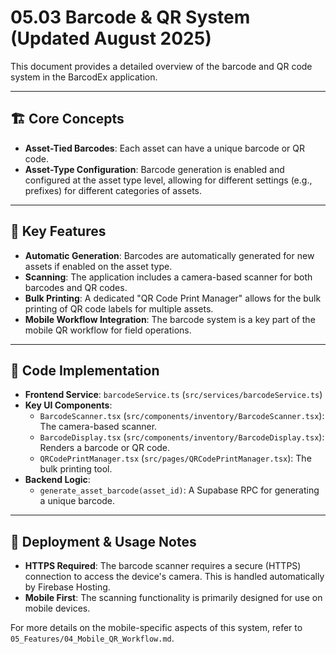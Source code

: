 # 05.03 Barcode & QR System (Updated August 2025)

This document provides a detailed overview of the barcode and QR code system in the BarcodEx application.

---

## 🏗️ **Core Concepts**

-   **Asset-Tied Barcodes**: Each asset can have a unique barcode or QR code.
-   **Asset-Type Configuration**: Barcode generation is enabled and configured at the asset type level, allowing for different settings (e.g., prefixes) for different categories of assets.

---

## 🔑 **Key Features**

-   **Automatic Generation**: Barcodes are automatically generated for new assets if enabled on the asset type.
-   **Scanning**: The application includes a camera-based scanner for both barcodes and QR codes.
-   **Bulk Printing**: A dedicated "QR Code Print Manager" allows for the bulk printing of QR code labels for multiple assets.
-   **Mobile Workflow Integration**: The barcode system is a key part of the mobile QR workflow for field operations.

---

## 📂 **Code Implementation**

-   **Frontend Service**: `barcodeService.ts` (`src/services/barcodeService.ts`)
-   **Key UI Components**:
    -   `BarcodeScanner.tsx` (`src/components/inventory/BarcodeScanner.tsx`): The camera-based scanner.
    -   `BarcodeDisplay.tsx` (`src/components/inventory/BarcodeDisplay.tsx`): Renders a barcode or QR code.
    -   `QRCodePrintManager.tsx` (`src/pages/QRCodePrintManager.tsx`): The bulk printing tool.
-   **Backend Logic**:
    -   `generate_asset_barcode(asset_id)`: A Supabase RPC for generating a unique barcode.

---

## 🚀 **Deployment & Usage Notes**

-   **HTTPS Required**: The barcode scanner requires a secure (HTTPS) connection to access the device's camera. This is handled automatically by Firebase Hosting.
-   **Mobile First**: The scanning functionality is primarily designed for use on mobile devices.

For more details on the mobile-specific aspects of this system, refer to `05_Features/04_Mobile_QR_Workflow.md`.

















